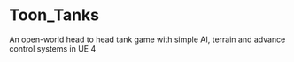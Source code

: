 # Toon_Tanks
An open-world head to head tank game with simple AI, terrain and advance control systems in UE 4
